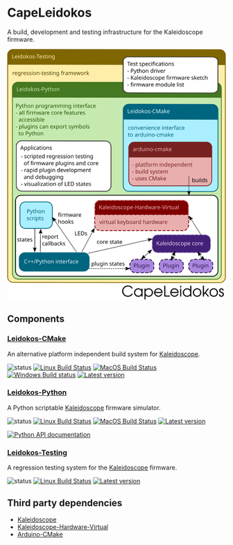 # CapeLeidokos
A build, development and testing infrastructure for the Kaleidoscope firmware.

<img src="https://github.com/CapeLeidokos/CapeLeidokos/blob/master/CapeLeidokos.svg?sanitize=true">

## Components

[st:stable]: https://img.shields.io/badge/stable-✔-black.svg?style=for-the-badge&colorA=44cc11&colorB=494e52
[st:broken]: https://img.shields.io/badge/broken-X-black.svg?style=for-the-badge&colorA=e05d44&colorB=494e52
[st:experimental]: https://img.shields.io/badge/experimental----black.svg?style=for-the-badge&colorA=dfb317&colorB=494e52

[travis:Leidokos-Python-image]: https://travis-ci.org/CapeLeidokos/Leidokos-Python.svg?branch=master
[travis:Leidokos-Python-status]: https://travis-ci.org/CapeLeidokos/Leidokos-Python

[travis:Leidokos-Testing-image]: https://travis-ci.org/CapeLeidokos/Leidokos-Testing.svg?branch=master
[travis:Leidokos-Testing-status]: https://travis-ci.org/CapeLeidokos/Leidokos-Testing

### [Leidokos-CMake](https://github.com/CapeLeidokos/Leidokos-CMake)

An alternative platform independent build system for [Kaleidoscope](https://github.com/keyboardio/Kaleidoscope).

[Leidokos-CMake:travis:linux:image]: https://img.shields.io/travis/CapeLeidokos/Leidokos-CMake.svg?style=for-the-badge&label=Linux&branch=master
[Leidokos-CMake:travis:linux:target]: https://travis-ci.org/CapeLeidokos/Leidokos-CMake

[Leidokos-CMake:travis:MacOS:image]: https://img.shields.io/travis/CapeLeidokos/Leidokos-CMake.svg?style=for-the-badge&label=Mac&branch=master
[Leidokos-CMake:travis:MacOS:target]: https://travis-ci.org/CapeLeidokos/Leidokos-CMake

[Leidokos-CMake:appveyor:image]: https://img.shields.io/appveyor/ci/CapeLeidokos/Leidokos-CMake/master.svg?style=for-the-badge&label=Windows
[Leidokos-CMake:appveyor:target]: https://ci.appveyor.com/project/CapeLeidokos/Leidokos-CMake/branch/master

[Leidokos-CMake:version:image]: https://img.shields.io/github/release/CapeLeidokos/Leidokos-CMake.svg?style=for-the-badge
[Leidokos-CMake:version:target]: https://github.com/CapeLeidokos/Leidokos-CMake/releases

![status][st:stable]
[![Linux Build Status][Leidokos-CMake:travis:linux:image]][Leidokos-CMake:travis:linux:target]
[![MacOS Build Status][Leidokos-CMake:travis:MacOS:image]][Leidokos-CMake:travis:MacOS:target]
[![Windows Build status][Leidokos-CMake:appveyor:image]][Leidokos-CMake:appveyor:target]
[![Latest version][Leidokos-CMake:version:image]][Leidokos-CMake:version:target]

### [Leidokos-Python](https://github.com/CapeLeidokos/Leidokos-Python)

A Python scriptable [Kaleidoscope](https://github.com/keyboardio/Kaleidoscope) firmware simulator.

[Leidokos-Python:travis:linux:image]: https://img.shields.io/travis/CapeLeidokos/Leidokos-Python.svg?style=for-the-badge&label=Linux&branch=master
[Leidokos-Python:travis:linux:target]: https://travis-ci.org/CapeLeidokos/Leidokos-Python

[Leidokos-Python:travis:MacOS:image]: https://img.shields.io/travis/CapeLeidokos/Leidokos-Python.svg?style=for-the-badge&label=Mac&branch=master
[Leidokos-Python:travis:MacOS:target]: https://travis-ci.org/CapeLeidokos/Leidokos-Python

[Leidokos-Python:version:image]: https://img.shields.io/github/release/CapeLeidokos/Leidokos-Python.svg?style=for-the-badge
[Leidokos-Python:version:target]: https://github.com/CapeLeidokos/Leidokos-Python/releases

[Leidokos-Python:python:api:image]: https://img.shields.io/badge/Python-API-ff69b4.svg?style=for-the-badge
[Leidokos-Python:python:api:target]: https://capeleidokos.github.io/Leidokos-Python/API/index.html

![status][st:stable]
[![Linux Build Status][Leidokos-Python:travis:linux:image]][Leidokos-Python:travis:linux:target]
[![MacOS Build Status][Leidokos-Python:travis:MacOS:image]][Leidokos-Python:travis:MacOS:target]
[![Latest version][Leidokos-Python:version:image]][Leidokos-Python:version:target]

[![Python API documentation][Leidokos-Python:python:api:image]][Leidokos-Python:python:api:target]

### [Leidokos-Testing](https://github.com/CapeLeidokos/Leidokos-Testing)

A regression testing system for the [Kaleidoscope](https://github.com/keyboardio/Kaleidoscope) firmware.

[Leidokos-Testing:travis:linux:image]: https://img.shields.io/travis/CapeLeidokos/Leidokos-Testing.svg?style=for-the-badge&label=Linux&branch=master
[Leidokos-Testing:travis:linux:target]: https://travis-ci.org/CapeLeidokos/Leidokos-Testing

[Leidokos-Testing:version:image]: https://img.shields.io/github/release/CapeLeidokos/Leidokos-Testing.svg?style=for-the-badge
[Leidokos-Testing:version:target]: https://github.com/CapeLeidokos/Leidokos-Testing/releases

![status][st:experimental]
[![Linux Build Status][Leidokos-Testing:travis:linux:image]][Leidokos-Testing:travis:linux:target]
[![Latest version][Leidokos-Testing:version:image]][Leidokos-Testing:version:target]

## Third party dependencies
* [Kaleidoscope](https://github.com/keyboardio/Kaleidoscope)
* [Kaleidoscope-Hardware-Virtual](https://github.com/keyboardio/Kaleidoscope-Hardware-Virtual)
* [Arduino-CMake](https://github.com/CapeLeidokos/arduino-cmake)
